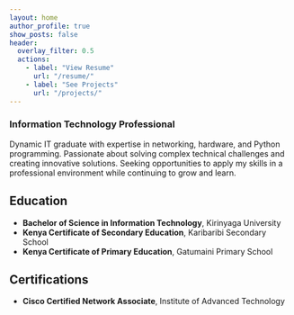 ```yaml
---
layout: home
author_profile: true
show_posts: false
header:
  overlay_filter: 0.5
  actions:
    - label: "View Resume"
      url: "/resume/"
    - label: "See Projects"
      url: "/projects/"
---  
```

### Information Technology Professional

Dynamic IT graduate with expertise in networking, hardware, and Python programming. Passionate about solving complex technical challenges and creating innovative solutions. Seeking opportunities to apply my skills in a professional environment while continuing to grow and learn.

## Education

- **Bachelor of Science in Information Technology**, Kirinyaga University
- **Kenya Certificate of Secondary Education**, Karibaribi Secondary School
- **Kenya Certificate of Primary Education**, Gatumaini Primary School

## Certifications

- **Cisco Certified Network Associate**, Institute of Advanced Technology
